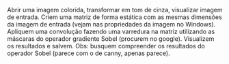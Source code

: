 Abrir uma imagem colorida, transformar em tom de cinza, visualizar imagem de entrada. Criem uma matriz de forma estática com as mesmas dimensões da imagem de entrada (vejam nas propriedades da imagem no Windows). Apliquem uma convolução fazendo uma varredura na matriz utilizando as máscaras do operador gradiente Sobel (procurem no google). Visualizem os resultados e salvem. Obs: busquem compreender os resultados do operador Sobel (parece com o de canny, apenas parece).
